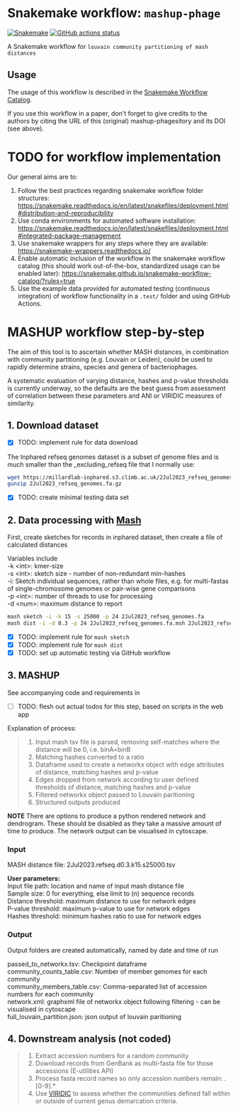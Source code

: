 # Snakemake workflow: `mashup-phage`

[![Snakemake](https://img.shields.io/badge/snakemake-≥6.3.0-brightgreen.svg)](https://snakemake.github.io)
[![GitHub actions status](https://github.com/ICTV-VBEG/mashup-phage/workflows/Tests/badge.svg?branch=main)](https://github.com/ICTV-VBEG/mashup-phage/actions?query=branch%3Amain+workflow%3ATests)


A Snakemake workflow for `louvain community partitioning of mash distances `


## Usage

The usage of this workflow is described in the [Snakemake Workflow Catalog](https://snakemake.github.io/snakemake-workflow-catalog/?usage=ICTV-VBEG%2Fmashup-phage).

If you use this workflow in a paper, don't forget to give credits to the authors by citing the URL of this (original) mashup-phagesitory and its DOI (see above).

# TODO for workflow implementation

Our general aims are to:

1. Follow the best practices regarding snakemake workflow folder structures: https://snakemake.readthedocs.io/en/latest/snakefiles/deployment.html#distribution-and-reproducibility
2. Use conda environments for automated software installation: https://snakemake.readthedocs.io/en/latest/snakefiles/deployment.html#integrated-package-management
3. Use snakemake wrappers for any steps where they are available: https://snakemake-wrappers.readthedocs.io/
4. Enable automatic inclusion of the workflow in the snakemake workflow catalog (this should work out-of-the-box, standardized usage can be enabled later): https://snakemake.github.io/snakemake-workflow-catalog/?rules=true
5. Use the example data provided for automated testing (continuous integration) of workflow functionality in a `.test/` folder and using GitHub Actions.

# MASHUP workflow step-by-step
The aim of this tool is to ascertain whether MASH distances, in combination with community partitioning (e.g. Louvain or Leiden), could be used to rapidly determine strains, species and genera of bacteriophages.

A systematic evaluation of varying distance, hashes and p-value thresholds is currently underway, so the defaults are the best guess from assessment of correlation between these parameters and ANI or VIRIDIC measures of similarity.

## 1. Download dataset

* [x] TODO: implement rule for data download

The Inphared refseq genomes dataset is a subset of genome files and is much smaller than the _excluding_refseq file that I normally use:
```bash
wget https://millardlab-inphared.s3.climb.ac.uk/2Jul2023_refseq_genomes.fa.gz    
gunzip 2Jul2023_refseq_genomes.fa.gz
```
* [x] TODO: create minimal testing data set

## 2. Data processing with [Mash](https://github.com/marbl/Mash)  
First, create sketches for records in inphared dataset, then create a file of calculated distances 

Variables include  
-k \<int>: kmer-size   
-s \<int>: sketch size - number of non-redundant min-hashes  
-i: Sketch individual sequences, rather than whole files, e.g. for multi-fastas of single-chromosome genomes or pair-wise gene comparisons  
-p \<int>: number of threads to use for processing  
-d \<num>: maximum distance to report  
```bash
mash sketch -i -k 15 -s 25000 -p 24 2Jul2023_refseq_genomes.fa
mash dist -i -d 0.3 -p 24 2Jul2023_refseq_genomes.fa.msh 2Jul2023_refseq_genomes.fa.msh > 2Jul2023.refseq.d0.3.k15.s25000.tsv
```
* [x] TODO: implement rule for `mash sketch`
* [x] TODO: implement rule for `mash dist`
* [x] TODO: set up automatic testing via GitHub workflow

## 3. MASHUP
See accompanying code and requirements in

* [ ] TODO: flesh out actual todos for this step, based on scripts in the web app

Explanation of process:
> 1. Input mash tsv file is parsed, removing self-matches where the distance will be 0, i.e. binA=binB
> 2. Matching hashes converted to a ratio
> 3. Dataframe used to create a networkx object with edge attributes of distance, matching hashes and p-value
> 4. Edges dropped from network according to user defined thresholds of distance, matching hashes and p-value
> 5. Filtered networkx object passed to Louvain paritioning
> 6. Structured outputs produced

**NOTE** There are options to produce a python rendered network and dendrogram. These should be disabled as they take a massive amount of time to produce. The network output can be visualised in cytoscape.

### Input
MASH distance file: 2Jul2023.refseq.d0.3.k15.s25000.tsv  

**User parameters:**  
Input file path: location and name of input mash distance file   
Sample size: 0 for everything, else limit to (n) sequence records  
Distance threshold: maximum distance to use for network edges    
P-value threshold: maximum p-value to use for network edges  
Hashes threshold: minimum hashes ratio to use for network edges  


### Output
Output folders are created automatically, named by date and time of run


passed_to_networkx.tsv: Checkpoint dataframe   
community_counts_table.csv: Number of member genomes for each community  
community_members_table.csv: Comma-separated list of accession numbers for each community  
network.xml: graphxml file of networkx object following filtering - can be visualised in cytoscape   
full_louvain_partition.json: json output of louvain paritioning

## 4. Downstream analysis (not coded)
> 1. Extract accession numbers for a random community
> 2. Download records from GenBank as multi-fasta file for those accessions (E-utilities API)  
> 3. Process fasta record names so only accession numbers remain: \.[0-9].*  
> 4. Use [VIRIDIC](https://rhea.icbm.uni-oldenburg.de/viridic/) to assess whether the communities defined fall within or outside of current genus demarcation criteria.
